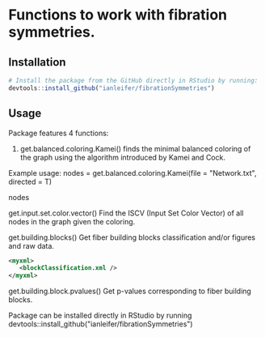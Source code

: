 # Functions to work with fibration symmetries.

## Installation

```r
# Install the package from the GitHub directly in RStudio by running:
devtools::install_github("ianleifer/fibrationSymmetries")
```

## Usage
Package features 4 functions:

1) get.balanced.coloring.Kamei() finds the minimal balanced coloring of the graph using the algorithm introduced by Kamei and Cock.

Example usage:
nodes = get.balanced.coloring.Kamei(file = "Network.txt", directed = T)

nodes 

get.input.set.color.vector()	Find the ISCV (Input Set Color Vector) of all nodes in the graph given the coloring.

get.building.blocks()	Get fiber building blocks classification and/or figures and raw data.

```xml
<myxml>
   <blockClassification.xml />  
</myxml>
```

get.building.block.pvalues()	Get p-values corresponding to fiber building blocks.

Package can be installed directly in RStudio by running
devtools::install_github("ianleifer/fibrationSymmetries")
